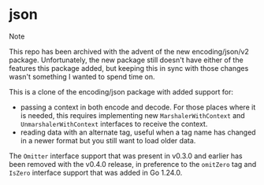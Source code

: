 # json

> [!Note]
> This repo has been archived with the advent of the new encoding/json/v2 package. Unfortunately, the new package still
> doesn't have either of the features this package added, but keeping this in sync with those changes wasn't something
> I wanted to spend time on.

This is a clone of the encoding/json package with added support for:

- passing a context in both encode and decode. For those places where it is needed, this requires implementing new
  `MarshalerWithContext` and `UnmarshalerWithContext` interfaces to receive the context.
- reading data with an alternate tag, useful when a tag name has changed in a newer format but you still want to load
  older data.

The `Omitter` interface support that was present in v0.3.0 and earlier has been removed with the v0.4.0 release, in
preference to the `omitZero` tag and `IsZero` interface support that was added in Go 1.24.0.
